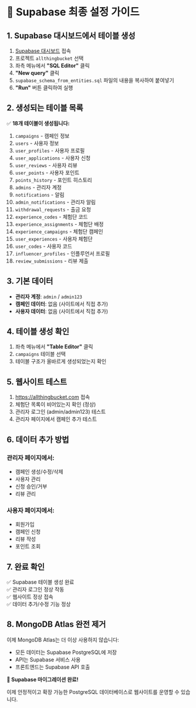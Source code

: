 # 🎯 Supabase 최종 설정 가이드

## 1. Supabase 대시보드에서 테이블 생성

1. [Supabase 대시보드](https://supabase.com) 접속
2. 프로젝트 `allthingbucket` 선택
3. 좌측 메뉴에서 **"SQL Editor"** 클릭
4. **"New query"** 클릭
5. `supabase_schema_from_entities.sql` 파일의 내용을 복사하여 붙여넣기
6. **"Run"** 버튼 클릭하여 실행

## 2. 생성되는 테이블 목록

✅ **18개 테이블이 생성됩니다:**

1. `campaigns` - 캠페인 정보
2. `users` - 사용자 정보  
3. `user_profiles` - 사용자 프로필
4. `user_applications` - 사용자 신청
5. `user_reviews` - 사용자 리뷰
6. `user_points` - 사용자 포인트
7. `points_history` - 포인트 히스토리
8. `admins` - 관리자 계정
9. `notifications` - 알림
10. `admin_notifications` - 관리자 알림
11. `withdrawal_requests` - 출금 요청
12. `experience_codes` - 체험단 코드
13. `experience_assignments` - 체험단 배정
14. `experience_campaigns` - 체험단 캠페인
15. `user_experiences` - 사용자 체험단
16. `user_codes` - 사용자 코드
17. `influencer_profiles` - 인플루언서 프로필
18. `review_submissions` - 리뷰 제출

## 3. 기본 데이터

- **관리자 계정**: `admin` / `admin123`
- **캠페인 데이터**: 없음 (사이트에서 직접 추가)
- **사용자 데이터**: 없음 (사이트에서 직접 추가)

## 4. 테이블 생성 확인

1. 좌측 메뉴에서 **"Table Editor"** 클릭
2. `campaigns` 테이블 선택
3. 테이블 구조가 올바르게 생성되었는지 확인

## 5. 웹사이트 테스트

1. https://allthingbucket.com 접속
2. 체험단 목록이 비어있는지 확인 (정상)
3. 관리자 로그인 (admin/admin123) 테스트
4. 관리자 페이지에서 캠페인 추가 테스트

## 6. 데이터 추가 방법

### 관리자 페이지에서:
- 캠페인 생성/수정/삭제
- 사용자 관리
- 신청 승인/거부
- 리뷰 관리

### 사용자 페이지에서:
- 회원가입
- 캠페인 신청
- 리뷰 작성
- 포인트 조회

## 7. 완료 확인

✅ Supabase 테이블 생성 완료  
✅ 관리자 로그인 정상 작동  
✅ 웹사이트 정상 접속  
✅ 데이터 추가/수정 기능 정상  

## 8. MongoDB Atlas 완전 제거

이제 MongoDB Atlas는 더 이상 사용하지 않습니다:
- 모든 데이터는 Supabase PostgreSQL에 저장
- API는 Supabase 서비스 사용
- 프론트엔드는 Supabase API 호출

**🎉 Supabase 마이그레이션 완료!**

이제 안정적이고 확장 가능한 PostgreSQL 데이터베이스로 웹사이트를 운영할 수 있습니다.
